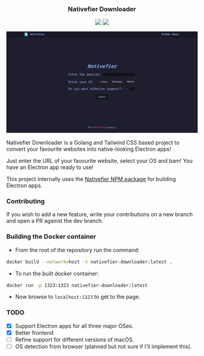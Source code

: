 
<h3 align="center">Nativefier Downloader</h3>


<p align="center">
  <a href="https://github.com/ghostx31/nativefier-downloader/stargazers"><img src="https://img.shields.io/github/stars/ghostx31/nativefier-downloader?colorA=363a4f&colorB=b7bdf8&style=for-the-badge"></a>
  <a href="https://github.com/ghostx31/nativefier-downloader/contributors"><img src="https://img.shields.io/github/contributors/ghostx31/nativefier-downloader?colorA=363a4f&colorB=a6da95&style=for-the-badge"></a> 
</p>

<img src="static/dist/assets/nativefier.webp">

Nativefier Downloader is a Golang and Tailwind CSS based project to convert your favourite websites into native-looking Electron apps!

Just enter the URL of your favourite website, select your OS and bam! You have an Electron app ready to use!

This project internally uses the [Nativefier NPM package](https://github.com/nativefier/nativefier) for building Electron apps.

### Contributing

If you wish to add a new feature, write your contributions on a new branch and open a PR against the dev branch.

### Building the Docker container 

- From the root of the repository run the command:
```bash
docker build --network=host -t nativefier-downloader:latest .
```

- To run the built docker container: 
```bash
docker run -p 1323:1323 nativefier-downloader:latest
```

- Now browse to `localhost:1323` to get to the page. 

### TODO

- [x] Support Electron apps for all three major OSes. 
- [x] Better frontend
- [ ] Refine support for different versions of macOS.
- [ ] OS detection from browser (planned but not sure if I'll implement this).

